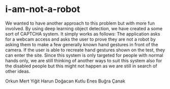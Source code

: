 # i-am-not-a-robot
We wanted to have another approach to this problem but with more fun involved. By using deep learning object detection, we have created a some sort of CAPTCHA system. It simply works as follows:
The application asks for a webcam access and asks the user to prove they are not a robot by asking them to make a few generally known hand gestures in front of the camera. If the user is able to recreate hand gestures shown on the test, they can enter the site. Since this system is only targeted for people with normal hands only, we are still thinking of another ways to suit this system also for the disabled people but this might not happen as we are still in search of other ideas.

Orkun Mert Yiğit
Harun Doğacan Kutlu
Enes Buğra Çanak